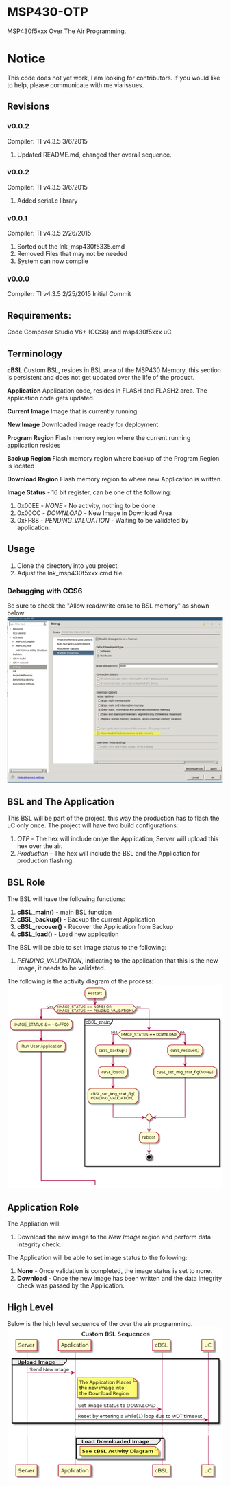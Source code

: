 # MSP430-OTP

MSP430f5xxx Over The Air Programming.

# Notice

This code does not yet work, I am looking for contributors.  If you would like to help, please communicate with me via issues.

## Revisions

### v0.0.2
Compiler: TI v4.3.5 3/6/2015

1. Updated README.md, changed ther overall sequence.


### v0.0.2
Compiler: TI v4.3.5 3/6/2015

1. Added serial.c library

### v0.0.1
Compiler: TI v4.3.5 2/26/2015

1. Sorted out the lnk_msp430f5335.cmd
2. Removed Files that may not be needed
3. System can now compile

### v0.0.0
Compiler: TI v4.3.5 2/25/2015
Initial Commit

## Requirements:

Code Composer Studio V6+ (CCS6) and msp430f5xxx uC

## Terminology

**cBSL** Custom BSL, resides in BSL area of the MSP430 Memory, this section is persistent and does not get updated over the life of the product.

**Application** Application code, resides in FLASH and FLASH2 area.  The application code gets updated.

**Current Image** Image that is currently running

**New Image** Downloaded image ready for deployment

**Program Region** Flash memory region where the current running application resides

**Backup Region** Flash memory region where backup of the Program Region is located

**Download Region** Flash memory region to where new Application is written.

**Image Status** - 16 bit register, can be one of the following:

1. 0x00EE - *NONE* - No activity, nothing to be done
2. 0x00CC - *DOWNLOAD* - New Image in Download Area
3. 0xFF88 - *PENDING_VALIDATION* - Waiting to be validated by application.

## Usage

1. Clone the directory into you project.
2. Adjust the lnk_msp430f5xxx.cmd file.

### Debugging with CCS6

Be sure to check the "Allow read/write erase to BSL memory" as shown below:
![BSL Memory Config](otp/uml/allow_read_write_erase_bsl.png)


## BSL and The Application

This BSL will be part of the project, this way the production has to flash the uC only once.  The project will have two build configurations:

1. *OTP* - The hex will include onlye the Application, Server will upload this hex over the air.
2. *Production* - The hex will include the BSL and the Application for production flashing.

## BSL Role

The BSL will have the following functions:

1. **cBSL_main()**    - main BSL function
2. **cBSL_backup()**  - Backup the current Application
3. **cBSL_recover()** - Recover the Application from Backup
4. **cBSL_load()**    - Load new application

The BSL will be able to set image status to the following:

1. *PENDING_VALIDATION*, indicating to the application that this is the new image, it needs to be validated.

The following is the activity diagram of the process:
![cBSL Activity](otp/uml/cBSL.png)

## Application Role

The Appliation will:

1. Download the new image to the *New Image* region and perform data integrity check.

The Application will be able to set image status to the following:

1. **None** - Once validation is completed, the image status is set to none.
2. **Download** - Once the new image has been written and the data integrity check was passed by the Application.

## High Level

Below is the high level sequence of the over the air programming.
![cBSL Activity](otp/uml/concept.png)




